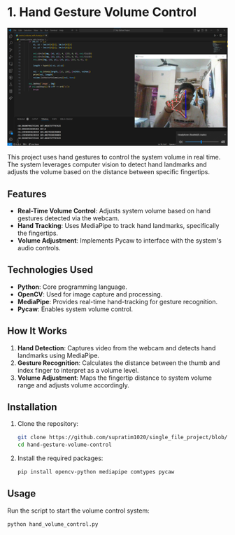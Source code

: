 # 1. Hand Gesture Volume Control
![Hand Gesture Volume Control](control_volume_output_image.png)


This project uses hand gestures to control the system volume in real time. The system leverages computer vision to detect hand landmarks and adjusts the volume based on the distance between specific fingertips.

## Features

- **Real-Time Volume Control**: Adjusts system volume based on hand gestures detected via the webcam.
- **Hand Tracking**: Uses MediaPipe to track hand landmarks, specifically the fingertips.
- **Volume Adjustment**: Implements Pycaw to interface with the system's audio controls.

## Technologies Used

- **Python**: Core programming language.
- **OpenCV**: Used for image capture and processing.
- **MediaPipe**: Provides real-time hand-tracking for gesture recognition.
- **Pycaw**: Enables system volume control.

## How It Works

1. **Hand Detection**: Captures video from the webcam and detects hand landmarks using MediaPipe.
2. **Gesture Recognition**: Calculates the distance between the thumb and index finger to interpret as a volume level.
3. **Volume Adjustment**: Maps the fingertip distance to system volume range and adjusts volume accordingly.

## Installation

1. Clone the repository:
    ```bash
    git clone https://github.com/supratim1020/single_file_project/blob/d27724276e34d721e25fa00708cab56dec5b0252/control_volume_with_hand.py
    cd hand-gesture-volume-control
    ```

2. Install the required packages:
    ```bash
    pip install opencv-python mediapipe comtypes pycaw
    ```

## Usage

Run the script to start the volume control system:
```bash
python hand_volume_control.py
